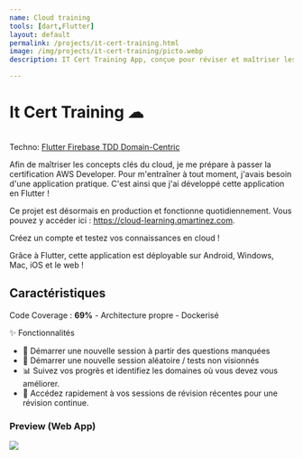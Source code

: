 ```yaml
---
name: Cloud training
tools: [dart,Flutter]
layout: default
permalink: /projects/it-cert-training.html
image: /img/projects/it-cert-training/picto.webp
description: IT Cert Training App, conçue pour réviser et maîtriser les concepts des plateformes Cloud (AWS, Azure et GCP).

---
```


# It Cert Training ☁
 <style>.responsive { max-width: 100%; height: auto; } .center { display: block; margin-left: auto; margin-right: auto; } </style>
<p class="post-metadata text-muted">
 <br>Techno: 
<a class="text-decoration-none no-underline" href="/portfolYOU/projects/tags#react">
    <span class="tag badge badge-pill text-primary border border-primary">Flutter</span>
</a>

<a class="text-decoration-none no-underline" href="/portfolYOU/projects/tags#react">
    <span class="tag badge badge-pill text-primary border border-primary">Firebase</span>
</a>
<a class="text-decoration-none no-underline" href="/portfolYOU/projects/tags#javascript">
    <span class="tag badge badge-pill text-primary border border-primary">TDD</span>
</a>

<a class="text-decoration-none no-underline" href="/portfolYOU/projects/tags#web-development">
    <span class="tag badge badge-pill text-primary border border-primary">Domain-Centric</span>
</a>
</p>

Afin de maîtriser les concepts clés du cloud, je me prépare à passer la certification AWS Developer. Pour m'entraîner à tout moment, j'avais besoin d'une application pratique. C'est ainsi que j'ai développé cette application en Flutter !

Ce projet est désormais en production et fonctionne quotidiennement. Vous pouvez y accéder ici : https://cloud-learning.qmartinez.com.

Créez un compte et testez vos connaissances en cloud !

Grâce à Flutter, cette application est déployable sur Android, Windows, Mac, iOS et le web !

## Caractéristiques

Code Coverage : **69%**  - Architecture propre - Dockerisé

✨ Fonctionnalités
- 🔄 Démarrer une nouvelle session à partir des questions manquées 
- 🎲 Démarrer une nouvelle session aléatoire / tests non visionnés 
- 📊 Suivez vos progrès et identifiez les domaines où vous devez vous améliorer.
- 📅 Accédez rapidement à vos sessions de révision récentes pour une révision continue.


### Preview (Web App)
<img src="/img/projects/it-cert-training/it-cert-training.gif" class="responsive center" />

